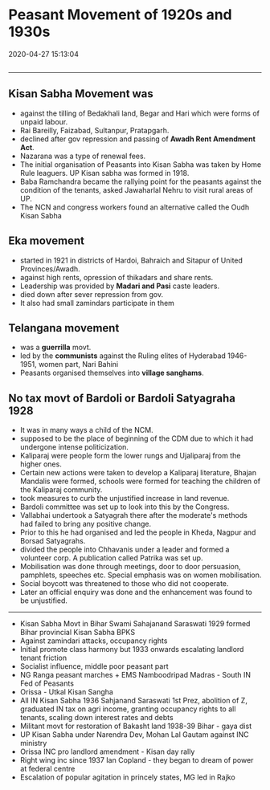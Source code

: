 # Peasant Movement of 1920s and 1930s
2020-04-27 15:13:04
```toc
```
---

##  Kisan Sabha Movement was
-   against the tilling of Bedakhali land, Begar and Hari which were forms of unpaid labour.
-   Rai Bareilly, Faizabad, Sultanpur, Pratapgarh.
-   declined after gov repression and passing of **Awadh Rent Amendment Act**.
-   Nazarana was a type of renewal fees.
-   The initial organisation of Peasants into Kisan Sabha was taken by Home Rule leaguers. UP Kisan sabha was formed in 1918.
-   Baba Ramchandra became the rallying point for the peasants against the condition of the tenants, asked Jawaharlal Nehru to visit rural areas of UP.
-   The NCN and congress workers found an alternative called the Oudh Kisan Sabha

##  Eka movement 
 - started in 1921 in districts of Hardoi, Bahraich and Sitapur of United Provinces/Awadh.
-   against high rents, opression of thikadars and share rents.
-   Leadership was provided by **Madari and Pasi**  caste leaders.
-   died down after sever repression from gov.
-   It also had small zamindars participate in them
  
## Telangana movement
- was a **guerrilla** movt. 
- led by the **communists** against the Ruling elites of Hyderabad 1946-1951, women part, Nari Bahini
-   Peasants organised themselves into **village sanghams**.

##   No tax movt of Bardoli or Bardoli Satyagraha 1928
- It was in many ways a child of the NCM.
-   supposed to be the place of beginning of the CDM due to which it had undergone intense politicization.
-   Kaliparaj were people form the lower rungs and Ujaliparaj from the higher ones.
-   Certain new actions were taken to develop a Kaliparaj literature, Bhajan Mandalis were formed, schools were formed for teaching the children of the Kaliparaj community.
-   took measures to curb the unjustified increase in land revenue.
-   Bardoli committee was set up to look into this by the Congress.
-   Vallabhai undertook a Satyagrah there after the moderate's methods had failed to bring any positive change.
-   Prior to this he had organised and led the people in Kheda, Nagpur and Borsad Satyagrahs.
-   divided the people into Chhavanis under a leader and formed a volunteer corp. A publication called Patrika was set up.
-   Mobilisation was done through meetings, door to door persuasion, pamphlets, speeches etc. Special emphasis was on women mobilisation.
-   Social boycott was threatened to those who did not cooperate.
-   Later an official enquiry was done and the enhancement was found to be unjustified.

---
-   Kisan Sabha Movt in Bihar Swami Sahajanand Saraswati 1929 formed Bihar provincial Kisan Sabha BPKS
-   Against zamindari attacks, occupancy rights
-   Initial promote class harmony but 1933 onwards escalating landlord tenant friction
-   Socialist influence, middle poor peasant part
-   NG Ranga peasant marches + EMS Namboodripad Madras - South IN Fed of Peasants
-   Orissa - Utkal Kisan Sangha
-   All IN Kisan Sabha 1936 Sahjanand Saraswati 1st Prez, abolition of Z, graduated IN tax on agri income, granting occupancy rights to all tenants, scaling down interest rates and debts
-   Militant movt for restoration of Bakasht land 1938-39 Bihar - gaya dist
-   UP Kisan Sabha under Narendra Dev, Mohan Lal Gautam against INC ministry
-   Orissa INC pro landlord amendment - Kisan day rally
-   Right wing inc since 1937 Ian Copland - they began to dream of power at federal centre
-   Escalation of popular agitation in princely states, MG led in Rajko
 

 

 





